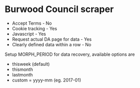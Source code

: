 # Burwood Council scraper

* Accept Terms - No
* Cookie tracking - Yes
* Javascript - Yes
* Request actual DA page for data - Yes
* Clearly defined data within a row - No

Setup MORPH_PERIOD for data recovery, available options are

* thisweek (default)
* thismonth
* lastmonth
* custom = yyyy-mm    (eg. 2017-01)
